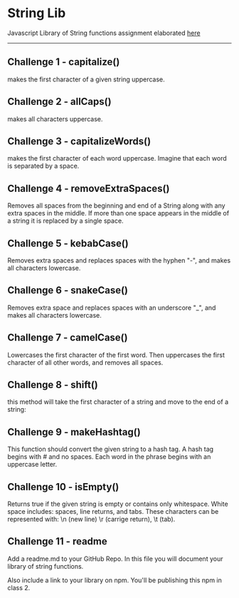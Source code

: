 # String Lib

Javascript Library of String functions 
assignment elaborated [here](https://github.com/Tech-at-DU/ACS-3310-Writing-JavaScript-Libraries/blob/master/assignments/assignment-01.md)

---

## Challenge 1 - capitalize()
makes the first character of a given string uppercase.

## Challenge 2 - allCaps()
makes all characters uppercase.

## Challenge 3 - capitalizeWords()
makes the first character of each word uppercase. Imagine that each word is separated by a space.

## Challenge 4 - removeExtraSpaces()
Removes all spaces from the beginning and end of a String along with any extra spaces in the middle. If more than one space appears in the middle of a string it is replaced by a single space.

## Challenge 5 - kebabCase()
Removes extra spaces and replaces spaces with the hyphen "-", and makes all characters lowercase.

## Challenge 6 - snakeCase()
Removes extra space and replaces spaces with an underscore "_", and makes all characters lowercase.

## Challenge 7 - camelCase()
Lowercases the first character of the first word. Then uppercases the first character of all other words, and removes all spaces.

## Challenge 8 - shift()
this method will take the first character of a string and move to the end of a string:

## Challenge 9 - makeHashtag()
This function should convert the given string to a hash tag. A hash tag begins with # and no spaces. Each word in the phrase begins with an uppercase letter.

## Challenge 10 - isEmpty()
Returns true if the given string is empty or contains only whitespace. White space includes: spaces, line returns, and tabs. These characters can be represented with: \n (new line) \r (carrige return), \t (tab).

## Challenge 11 - readme
Add a readme.md to your GitHub Repo. In this file you will document your library of string functions.

Also include a link to your library on npm. You'll be publishing this npm in class 2.
